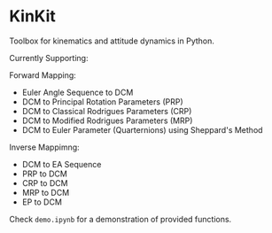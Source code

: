 # KinKit
Toolbox for kinematics and attitude dynamics in Python.

Currently Supporting:

Forward Mapping:
- Euler Angle Sequence to DCM
- DCM to Principal Rotation Parameters (PRP)
- DCM to Classical Rodrigues Parameters (CRP)
- DCM to Modified Rodrigues Parameters (MRP)
- DCM to Euler Parameter (Quarternions) using Sheppard's Method

Inverse Mappimng:
- DCM to EA Sequence
- PRP to DCM
- CRP to DCM
- MRP to DCM
- EP to DCM

Check `demo.ipynb` for a demonstration of provided functions.
